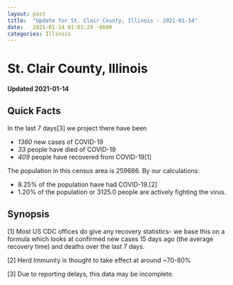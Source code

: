 ```yaml
---
layout: post
title:  "Update for St. Clair County, Illinois - 2021-01-14"
date:   2021-01-14 01:01:29 -0600
categories: Illinois
---
```


# St. Clair County, Illinois
#### Updated 2021-01-14

## Quick Facts

In the last 7 days[3] we project there have been
- *1360* new cases of COVID-19
- *33* people have died of COVID-19
- *409* people have recovered from COVID-19[1]

The population in this census area is 259686. By our calculations:
- 8.25% of the population have had COVID-19.[2]
- 1.20% of the population or 3125.0 people are actively fighting the virus.

## Synopsis




[1] Most US CDC offices do give any recovery statistics- we base this on a formula which looks at confirmed new cases
15 days ago (the average recovery time) and deaths over the last 7 days.

[2] Herd Immunity is thought to take effect at around ~70-80%

[3] Due to reporting delays, this data may be incomplete.
 
    